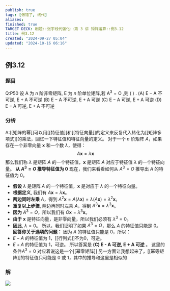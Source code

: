 ```yaml
---
publish: true
tags: [做错了, 线代]
aliases: 
finished: true
TARGET DECK: 刷题::张宇线代强化::第 3 讲 矩阵运算::例3.12
title: 例3.12
created: "2024-09-27 05:04"
updated: "2024-10-16 06:16"
---
```

## 例3.12
### 题目
Q:P50 设 $\mathrm{A}$ 为 $n$ 阶非零矩阵, $\mathrm{E}$ 为 $n$ 阶单位矩阵,若 ${\mathrm{A}}^{3} = \mathrm{O}$ ,则 ( ) .
(A) $\mathrm{E} - \mathrm{A}$ 不可逆, $\mathrm{E} + \mathrm{A}$ 不可逆 
(B) $\mathrm{E} - \mathrm{A}$ 不可逆, $\mathrm{E} + \mathrm{A}$ 可逆
(C) $\mathrm{E} - \mathrm{A}$ 可逆, $\mathrm{E} + \mathrm{A}$ 可逆 
(D) $\mathrm{E} - \mathrm{A}$ 可逆, $\mathrm{E} + \mathrm{A}$ 不可逆
### 分析
A:[[矩阵的幂]]可以用[[特征值]]和[[特征向量]]的定义来反复代入转化为[[矩阵多项式]]的乘法，回忆一下特征值和特征向量的定义。
对于一个 $n$ 阶矩阵 $A$，如果存在一个非零向量 $\mathbf{x}$ 和一个数 $\lambda$，使得：
$$
A\mathbf{x} = \lambda \mathbf{x} 
$$
那么我们称 $\lambda$ 是矩阵 $A$ 的一个特征值，$\mathbf{x}$ 是矩阵 $A$ 对应于特征值 $\lambda$ 的一个特征向量。
**从 $A^3 = O$ 推导特征值为 0**
现在，我们来看看如何从 $A^3 = O$ 推导出 $A$ 的特征值为 0。
- **假设** $\lambda$ 是矩阵 $A$ 的一个特征值，$\mathbf{x}$ 是对应于 $\lambda$ 的一个特征向量。
- **根据定义**, 我们有 $A\mathbf{x} = \lambda \mathbf{x}$。
- **两边同时左乘** $A$，得到 $A^2\mathbf{x} = A(\lambda \mathbf{x}) = \lambda (A\mathbf{x}) = \lambda^2 \mathbf{x}$。
- **重复以上步骤**, 两边再同时左乘 $A$，得到 $A^3\mathbf{x} = \lambda^3 \mathbf{x}$。
- **因为** $A^3 = O$，所以我们有 $O\mathbf{x} = \lambda^3 \mathbf{x}$。
- **由于** $\mathbf{x}$ 是特征向量，是非零向量，所以我们必须有 $\lambda^3 = 0$。
- **因此**, $\lambda = 0$。
所以，我们证明了如果 $A^3 = O$，那么 $A$ 的特征值只能是 0。
**回答你关于选项的问题：**
因为 $A$ 的特征值只能是 0，所以：
- $E-A$ 的特征值为 1，[[行列式]]不为0，可逆。
- $E+A$ 的特征值为 1，可逆。
所以答案是 **(C) E - A 可逆, E + A 可逆** 。 
这里的条件$A^{3}=0$ 对应着说这是一个[[幂零矩阵]]
另一方面让我想起来了，[[幂等矩阵]]的特征值只可能是 0 或 1，其中的推导和这里是相似的
### 解
![](https://img.hwenyi.live/202410161415322.webp)

